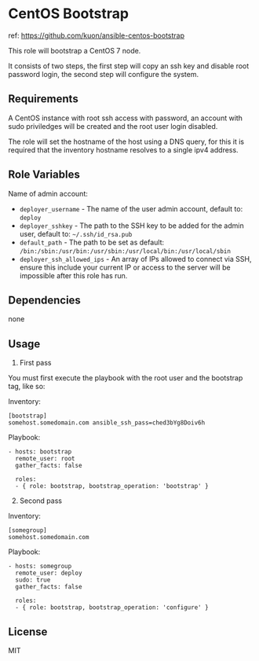 CentOS Bootstrap
================
ref: https://github.com/kuon/ansible-centos-bootstrap

This role will bootstrap a CentOS 7 node.

It consists of two steps, the first step will copy an ssh key and disable root password login, the second step will configure the system.

Requirements
------------

A CentOS instance with root ssh access with password, an account with sudo priviledges will be created and the root user login disabled.

The role will set the hostname of the host using a DNS query, for this it is required that the inventory hostname resolves to a single ipv4 address.

Role Variables
--------------

Name of admin account:

- `deployer_username` - The name of the user admin account, default to: `deploy`
- `deployer_sshkey` - The path to the SSH key to be added for the admin user, default to: `~/.ssh/id_rsa.pub`
- `default_path` - The path to be set as default: `/bin:/sbin:/usr/bin:/usr/sbin:/usr/local/bin:/usr/local/sbin`
- `deployer_ssh_allowed_ips` - An array of IPs allowed to connect via SSH, ensure this include your current IP or access to the server will be impossible after this role has run.


Dependencies
------------

none

Usage
-----

1) First pass


You must first execute the playbook with the root user and the bootstrap tag, like so:

Inventory:

    [bootstrap]
    somehost.somedomain.com ansible_ssh_pass=ched3bYg8Doiv6h


Playbook:

    - hosts: bootstrap
      remote_user: root
      gather_facts: false

      roles:
      - { role: bootstrap, bootstrap_operation: 'bootstrap' }


2) Second pass


Inventory:

    [somegroup]
    somehost.somedomain.com


Playbook:

    - hosts: somegroup
      remote_user: deploy
      sudo: true
      gather_facts: false

      roles:
      - { role: bootstrap, bootstrap_operation: 'configure' }


License
-------

MIT
